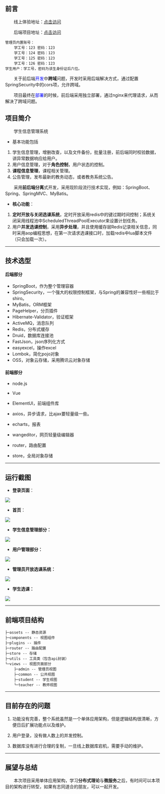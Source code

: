 ## 前言

&emsp;&emsp;线上体验地址：[点击访问](http://175.24.53.252:8000/)

&emsp;&emsp;后端项目地址：[点击访问](https://github.com/LeeCue/sims)

```
管理员内置账号：
	学工号：123 密码：123
	学工号：124 密码：123
	学工号：125 密码：123
	学工号：126 密码：123
学生用户：学工号，密码为该生身份证后六位。
```

&emsp;&emsp;关于前后端<font color='blue'>开发</font>中**跨域**问题，开发时采用后端解决方式，通过配置SpringSecurity中的cors项，允许跨域。

&emsp;&emsp;项目最终在<font color='blue'>部署</font>的时候，前后端采用独立部署，通过nginx来代理请求，从而解决了跨域问题。

## 项目简介

&emsp;&emsp;学生信息管理系统

- 基本功能包括

1. 学生信息管理，增删改查，以及文件备份，批量注册，前后端同时校验数据，讲异常数据响应给用户。
2. 用户信息管理，对于**角色控制**，用户状态的控制。
3. **课程信息管理**，课程相关管理。
4. 公告管理，发布最新的教务动态，或者教务系统公告。

&emsp;&emsp;采用**前后端分离**式开发，采用现阶段流行技术实现，例如：SpringBoot、Spring、SpringMVC、MyBatis。

- **核心功能**：

1. **定时开放与关闭选课系统**，定时开放采用redis中的键过期时间控制；系统关闭采用线程池中ScheduledThreadPoolExecutor来设置计划任务。
2. 用户**并发选课控制**，采用**异步处理**，并且使用缓存层Redis记录相关信息，同时采用aop编程思想，在第一次请求选课接口时，加载redis中lua脚本文件（只会加载一次）。

- - -

## 技术选型

#### 后端部分

- SpringBoot，作为整个管理容器
- SpringSecurity，一个强大的权限控制框架，与Spring的兼容性好一些相比于shiro。
- MyBatis，ORM框架
- PageHelper，分页插件
- Hibernate-Validator，验证框架
- ActiveMQ，消息队列
- Redis，分布式缓存
- Druid，数据库连接池
- FastJson，json序列化方式
- easyexcel，操作excel
- Lombok，简化pojo对象
- OSS，对象云存储，采用腾讯云对象存储

#### 前端部分

- node.js

- Vue
- ElementUI，前端组件库
- axios，异步请求，比ajax要轻量级一些。
- echarts，报表
- wangeditor，网页轻量级编辑器
- router，路由配置
- store，全局对象存储

---

## 运行截图

- **登录页面**：

![](https://cloud-img-1301075855.cos.ap-chengdu.myqcloud.com/sims/readme_show/sims_index.png)

- **首页**：

![](https://cloud-img-1301075855.cos.ap-chengdu.myqcloud.com/sims/readme_show/sims_home.png)

- **学生信息管理部分：**

![](https://cloud-img-1301075855.cos.ap-chengdu.myqcloud.com/sims/readme_show/sims_student.png)

- **用户管理部分：**

![](https://cloud-img-1301075855.cos.ap-chengdu.myqcloud.com/sims/readme_show/sims_personal.png)

- **管理员开放选课系统：**

![](https://cloud-img-1301075855.cos.ap-chengdu.myqcloud.com/sims/readme_show/sims_course_system.png)

- **学生选课：**

![](https://cloud-img-1301075855.cos.ap-chengdu.myqcloud.com/sims/readme_show/sims_student_select_course.png)

---

## 前端项目结构

```
├─assets -- 静态资源
├─components -- 视图组件
├─plugins -- 插件
├─router -- 路由配置
├─store -- 存储
├─utils -- 工具类（包含api封装）
└─views -- 视图页面部分
    ├─admin -- 管理员视图
    ├─common -- 公共视图
    ├─student -- 学生视图
    └─teacher -- 教师视图
```

---

## 目前存在的问题

1. 功能没有完善，整个系统虽然是一个单体应用架构，但是逻辑结构很清晰，方便日后扩展功能点以及维护。

2. 用户登录，没有做人数上的并发控制。
3. 数据库没有进行合理的复制，一旦线上数据库宕机，需要手动的维护。

---

## 展望与总结

&emsp;&emsp;本次项目采用单体应用架构，学习**分布式理论**与**微服务**之后，有时间可以本项目的架构进行转型，如果有志同道合的朋友，可以一起开发。